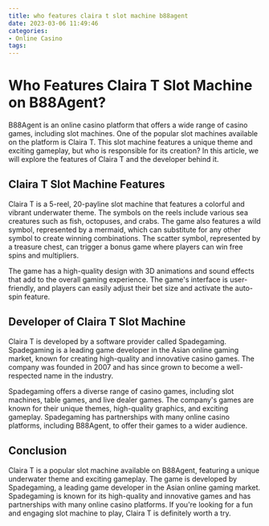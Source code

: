 ```yaml
---
title: who features claira t slot machine b88agent
date: 2023-03-06 11:49:46
categories:
- Online Casino
tags:
---
```



# Who Features Claira T Slot Machine on B88Agent?

B88Agent is an online casino platform that offers a wide range of casino games, including slot machines. One of the popular slot machines available on the platform is Claira T. This slot machine features a unique theme and exciting gameplay, but who is responsible for its creation? In this article, we will explore the features of Claira T and the developer behind it.

## Claira T Slot Machine Features

Claira T is a 5-reel, 20-payline slot machine that features a colorful and vibrant underwater theme. The symbols on the reels include various sea creatures such as fish, octopuses, and crabs. The game also features a wild symbol, represented by a mermaid, which can substitute for any other symbol to create winning combinations. The scatter symbol, represented by a treasure chest, can trigger a bonus game where players can win free spins and multipliers.

The game has a high-quality design with 3D animations and sound effects that add to the overall gaming experience. The game's interface is user-friendly, and players can easily adjust their bet size and activate the auto-spin feature.

## Developer of Claira T Slot Machine

Claira T is developed by a software provider called Spadegaming. Spadegaming is a leading game developer in the Asian online gaming market, known for creating high-quality and innovative casino games. The company was founded in 2007 and has since grown to become a well-respected name in the industry.

Spadegaming offers a diverse range of casino games, including slot machines, table games, and live dealer games. The company's games are known for their unique themes, high-quality graphics, and exciting gameplay. Spadegaming has partnerships with many online casino platforms, including B88Agent, to offer their games to a wider audience.

## Conclusion

Claira T is a popular slot machine available on B88Agent, featuring a unique underwater theme and exciting gameplay. The game is developed by Spadegaming, a leading game developer in the Asian online gaming market. Spadegaming is known for its high-quality and innovative games and has partnerships with many online casino platforms. If you're looking for a fun and engaging slot machine to play, Claira T is definitely worth a try.